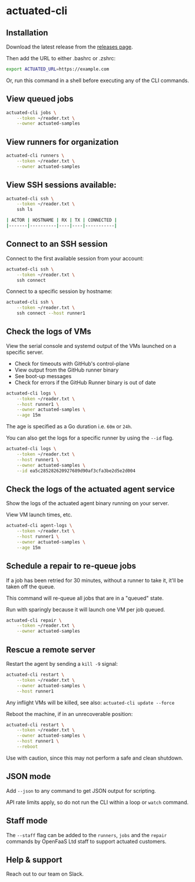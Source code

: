 # actuated-cli

## Installation

Download the latest release from the [releases page](https://github.com/self-actuated/actuated-cli/releases).

Then add the URL to either .bashrc or .zshrc:

```bash
export ACTUATED_URL=https://example.com
```

Or, run this command in a shell before executing any of the CLI commands.

## View queued jobs

```bash
actuated-cli jobs \
    --token ~/reader.txt \
    --owner actuated-samples
```

## View runners for organization

```bash
actuated-cli runners \
    --token ~/reader.txt \
    --owner actuated-samples
```

## View SSH sessions available:

```bash
actuated-cli ssh \
    --token ~/reader.txt \
    ssh ls

| ACTOR | HOSTNAME | RX | TX | CONNECTED |
|-------|----------|----|----|-----------|
```

## Connect to an SSH session

Connect to the first available session from your account:

```bash
actuated-cli ssh \
    --token ~/reader.txt \
    ssh connect
```

Connect to a specific session by hostname:

```bash
actuated-cli ssh \
    --token ~/reader.txt \
    ssh connect --host runner1
```

## Check the logs of VMs

View the serial console and systemd output of the VMs launched on a specific server.

* Check for timeouts with GitHub's control-plane
* View output from the GitHub runner binary
* See boot-up messages
* Check for errors if the GitHub Runner binary is out of date

```bash
actuated-cli logs \
    --token ~/reader.txt \
    --host runner1 \
    --owner actuated-samples \
    --age 15m
```

The age is specified as a Go duration i.e. `60m` or `24h`.

You can also get the logs for a specific runner by using the `--id` flag.

```bash
actuated-cli logs \
    --token ~/reader.txt \
    --host runner1 \
    --owner actuated-samples \
    --id ea5c285282620927689d90af3cfa3be2d5e2d004
```

## Check the logs of the actuated agent service

Show the logs of the actuated agent binary running on your server.

View VM launch times, etc.

```bash
actuated-cli agent-logs \
    --token ~/reader.txt \
    --host runner1 \
    --owner actuated-samples \
    --age 15m
```

## Schedule a repair to re-queue jobs

If a job has been retried for 30 minutes, without a runner to take it, it'll be taken off the queue.

This command will re-queue all jobs that are in a "queued" state.

Run with sparingly because it will launch one VM per job queued.

```bash
actuated-cli repair \
    --token ~/reader.txt \
    --owner actuated-samples
```

## Rescue a remote server

Restart the agent by sending a `kill -9` signal:

```bash
actuated-cli restart \
    --token ~/reader.txt \
    --owner actuated-samples \
    --host runner1
```

Any inflight VMs will be killed, see also: `actuated-cli update --force`

Reboot the machine, if in an unrecoverable position:

```bash
actuated-cli restart \
    --token ~/reader.txt \
    --owner actuated-samples \
    --host runner1 \
    --reboot
```

Use with caution, since this may not perform a safe and clean shutdown.

## JSON mode

Add `--json` to any command to get JSON output for scripting.

API rate limits apply, so do not run the CLI within a loop or `watch` command.

## Staff mode

The `--staff` flag can be added to the `runners`, `jobs` and the `repair` commands by OpenFaaS Ltd staff to support actuated customers.

## Help & support

Reach out to our team on Slack.
